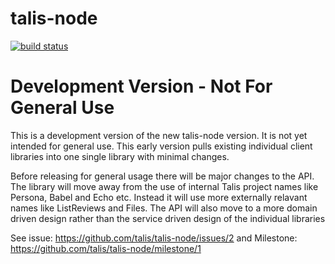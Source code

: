 # talis-node
[![build status](https://travis-ci.org/talis/talis-node.svg?branch=master)](https://travis-ci.org/talis/talis-node)

# Development Version - Not For General Use

This is a development version of the new talis-node version. It is not yet intended for general use. This early version pulls existing individual client libraries into one single library with minimal changes.

Before releasing for general usage there will be major changes to the API. The library will move away from the use of internal Talis project names like Persona, Babel and Echo etc. Instead it will use more externally relavant names like ListReviews and Files. The API will also move to a more domain driven design rather than the service driven design of the individual libraries

See issue: https://github.com/talis/talis-node/issues/2 and Milestone: https://github.com/talis/talis-node/milestone/1
